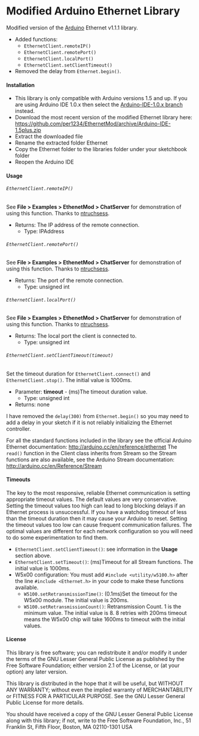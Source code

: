 Modified Arduino Ethernet Library
==========

Modified version of the [Arduino](http://arduino.cc) Ethernet v1.1.1 library.
- Added functions:
  - `EthernetClient.remoteIP()`
  - `EthernetClient.remotePort()`
  - `EthernetClient.localPort()`
  - `EthernetClient.setClientTimeout()`
- Removed the delay from `Ethernet.begin()`.

<a id="installation"></a>
#### Installation
- This library is only compatible with Arduino versions 1.5 and up. If you are using Arduino IDE 1.0.x then select the [Arduino-IDE-1.0.x branch](https://github.com/per1234/EthernetMod/tree/Arduino-IDE-1.0.x) instead.
- Download the most recent version of the modified Ethernet library here: https://github.com/per1234/EthernetMod/archive/Arduino-IDE-1.5plus.zip
- Extract the downloaded file
- Rename the extracted folder Ethernet
- Copy the Ethernet folder to the libraries folder under your sketchbook folder
- Reopen the Arduino IDE


<a id="usage"></a>
#### Usage
###### `EthernetClient.remoteIP()`
See **File > Examples > EthenetMod > ChatServer** for demonstration of using this function. Thanks to [ntruchsess](https://github.com/ntruchsess/Arduino-1/commit/ca37de4ba4ecbdb941f14ac1fe7dd40f3008af75).
- Returns: The IP address of the remote connection.
  - Type: IPAddress

###### `EthernetClient.remotePort()`
See **File > Examples > EthenetMod > ChatServer** for demonstration of using this function. Thanks to [ntruchsess](https://github.com/ntruchsess/Arduino-1/commit/ca37de4ba4ecbdb941f14ac1fe7dd40f3008af75).
- Returns: The port of the remote connection.
  - Type: unsigned int

###### `EthernetClient.localPort()`
See **File > Examples > EthenetMod > ChatServer** for demonstration of using this function. Thanks to [ntruchsess](https://github.com/ntruchsess/Arduino-1/commit/937bce1a0bb2567f6d03b15df79525569377dabd).
- Returns: The local port the client is connected to.
  - Type: unsigned int

###### `EthernetClient.setClientTimeout(timeout)`
Set the timeout duration for `EthernetClient.connect()` and `EthernetClient.stop()`. The initial value is 1000ms.
- Parameter: **timeout** - (ms)The timeout duration value.
  - Type: unsigned int
- Returns: none

I have removed the `delay(300)` from `Ethernet.begin()` so you may need to add a delay in your sketch if it is not reliably initializing the Ethernet controller.

For all the standard functions included in the library see the official Arduino Ethernet documentation: http://arduino.cc/en/reference/ethernet
The `read()` function in the Client class inherits from Stream so the Stream functions are also available, see the Arduino Stream documentation: http://arduino.cc/en/Reference/Stream


<a id="timeouts"></a>
#### Timeouts
The key to the most responsive, reliable Ethernet communication is setting appropriate timeout values. The default values are very conservative. Setting the timeout values too high can lead to long blocking delays if an Ethernet process is unsuccessful. If you have a watchdog timeout of less than the timeout duration then it may cause your Arduino to reset. Setting the timeout values too low can cause frequent communication failures. The optimal values are different for each network configuration so you will need to do some experimentation to find them.

- `EthernetClient.setClientTimeout()`: see information in the **Usage** section above.
- `EthernetClient.setTimeout()`: (ms)Timeout for all Stream functions. The initial value is 1000ms.
- W5x00 configuration: You must add `#include <utility/w5100.h>` after the line `#include <Ethernet.h>` in your code to make these functions available.
  - `W5100.setRetransmissionTime()`: (0.1ms)Set the timeout for the W5x00 module. The initial value is 200ms.
  - `W5100.setRetransmissionCount()`: Retransmission Count. 1 is the minimum value. The initial value is 8. 8 retries with 200ms timeout means the W5x00 chip will take 1600ms to timeout with the initial values.


<a id="license"></a>
#### License
This library is free software; you can redistribute it and/or
modify it under the terms of the GNU Lesser General Public
License as published by the Free Software Foundation; either
version 2.1 of the License, or (at your option) any later version.

This library is distributed in the hope that it will be useful,
but WITHOUT ANY WARRANTY; without even the implied warranty of
MERCHANTABILITY or FITNESS FOR A PARTICULAR PURPOSE. See the GNU
Lesser General Public License for more details.

You should have received a copy of the GNU Lesser General Public
License along with this library; if not, write to the Free Software
Foundation, Inc., 51 Franklin St, Fifth Floor, Boston, MA 02110-1301 USA
